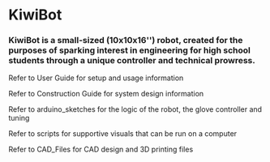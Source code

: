 # KiwiBot
### KiwiBot is a small-sized (10x10x16'') robot, created for the purposes of sparking interest in engineering for high school students through a unique controller and technical prowress.

Refer to User Guide for setup and usage information

Refer to Construction Guide for system design information

Refer to arduino_sketches for the logic of the robot, the glove controller and tuning

Refer to scripts for supportive visuals that can be run on a computer

Refer to CAD_Files for CAD design and 3D printing files
